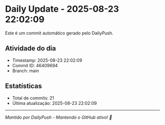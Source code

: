# Daily Update - 2025-08-23 22:02:09

Este é um commit automático gerado pelo DailyPush.

## Atividade do dia
- Timestamp: 2025-08-23 22:02:09
- Commit ID: 46409694
- Branch: main

## Estatísticas
- Total de commits: 21
- Última atualização: 2025-08-23 22:02:09

---
*Mantido por DailyPush - Mantendo o GitHub ativo! 🚀*
